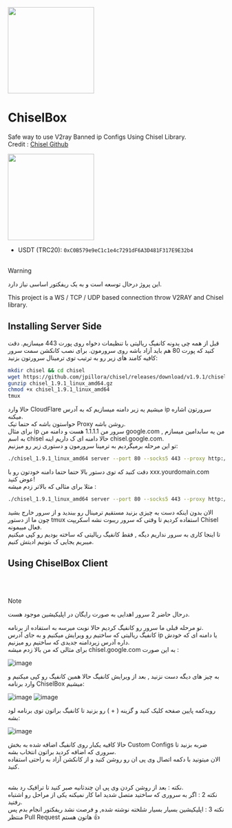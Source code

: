 <a href="#">
  <img src="https://github.com/PsrkGrmez/ChiselBox/assets/160428781/a893edeb-4d13-4236-a256-1f19e6355a76" width="200" height="200">
</a>

# ChiselBox


Safe way to use V2ray Banned ip Configs Using Chisel Library. <br>
Credit : [Chisel Github](https://github.com/jpillora/chisel)

<img src="https://github.com/PsrkGrmez/ChiselBox/assets/160428781/6d105ecc-d1a8-4861-832c-c91b69ae8685" width="200">

- USDT (TRC20): `0xC0B579e9eC1c1e4c7291dF6A3D481F317E9E32b4` <br><br>

> [!WARNING]
> این پروژ درحال توسعه است و به یک ریفکتور اساسی نیاز دارد.



This project is a WS / TCP / UDP based connection throw  V2RAY and Chisel library. 



## Installing Server Side 
قبل از همه چی یدونه کانفیگ ریالیتی با تنظیمات دخواه روی پورت 443 میسازیم. 
دقت کنید که پورت 80 هم باید آزاد باشه روی سرورمون.
برای نصب کانکشن سمت سرور کافیه کامند های زیر رو به ترتیب توی ترمینال سرورتون بزنید:

``` sh
mkdir chisel && cd chisel
wget https://github.com/jpillora/chisel/releases/download/v1.9.1/chisel_1.9.1_linux_amd64.gz
gunzip chisel_1.9.1_linux_amd64.gz
chmod +x chisel_1.9.1_linux_amd64
tmux
```

حالا وارد CloudFlare میشیم یه زیر دامنه میسازیم که به آدرس ip سرورتون اشاره میکنه.<br>
حواستون باشه که حتما تیک Proxy روشن باشه.<br>
برای مثال ip سرور من 1.1.1.1 هست و دامنه من google.com , من یه سابدامین میسازم به اسم chisel حالا دامنه ای ک داریم اینه chisel.google.com. <br>
تو این مرحله برمیگردیم به ترمینا سرورمون و دستوری زیر رو میزنیم:
``` sh
./chisel_1.9.1_linux_amd64 server --port 80 --socks5 443 --proxy http://xxx.yourdomain.com -v
```

دقت کنید که توی دستور بالا حتما حتما دامنه خودتون رو با xxx.yourdomain.com عوض کنید!<br>
مثلا برای مثالی که بالاتر زدم میشه :
``` sh
./chisel_1.9.1_linux_amd64 server --port 80 --socks5 443 --proxy http://chisel.google.com -v
```

الان بدون اینکه دست به چیزی بزنید مستقیم ترمینال رو ببندید و از سرور خارج بشید چون ما از دستور tmux استفاده کردیم تا وقتی که سرور ریبوت نشه اسکریپت Chisel فعال مییمونه.<br>
تا اینجا کاری به سرور نداریم دیگه , فقط کانفیگ ریالیتی که ساخته بودیم رو کپی میکنیم میبریم یجایی ک بتونیم ادیتش کنیم.

## Using ChiselBox Client
<br><br>
> [!NOTE]
> درحال حاضر 2 سرور اهدایی به صورت رایگان در اپلیکیشین موجود هست.

تو مرحله قبلی ما سرور رو کانفیگ کردیم حالا نوبت میرسه به استفاده از برنامه.<br>
کانفیگ ریالیتی که ساختیم رو ویرایش میکنیم و به جای آدرس ip یا دامنه ای که خودش داره آدرس زیردامنه جدیدی که ساختیم رو میزنیم.<br>
برای مثالی که من بالا زدم میشه chisel.google.com به این صورت : 


![image](https://github.com/PsrkGrmez/ChiselBox/assets/160428781/196572a2-8b22-4fa0-b92b-8385797e15cd)

به چیز های دیگه دست نزنید , بعد از ویرایش کانفیگ حالا همین کانفیگ رو کپی میکنیم و وارد برنامه ChiselBox میشیم:

![image](https://github.com/PsrkGrmez/ChiselBox/assets/160428781/f4344491-94da-4af5-a616-20ddaa4b2649)
![image](https://github.com/PsrkGrmez/ChiselBox/assets/160428781/21b81146-d417-496d-80ba-b816a60d0748)


رویدکمه پایین صفحه کلیک کنید و گزینه ( + ) رو بزنید تا کانفیگ براتون توی برنامه لود بشه:

![image](https://github.com/PsrkGrmez/ChiselBox/assets/160428781/88b2e543-3185-4def-9a61-782772e673b2)


حالا کافیه یکبار روی کانفیگ اضافه شده به بخش Custom Configs ضربه بزنید تا سروری که اضافه کردید براتون انتخاب بشه.<br>
الان میتونید با دکمه اتصال وی پی ان رو روشن کنید و از کانکشن آزاد به راحتی استفاده کنید.<br><br>

نکته : بعد از روشن کردن وی پی ان چندثانیه صبر کنید تا ترافیک رد بشه. <br>
نکته 2 : اگر به سروری که ساختید متصل شدید اما کار نمیکنه یکی از مراحل رو اشتباه رفتید.<br>
نکته 3 : اپلیکیشین بسیار بسیار شلخته نوشته شده, و فرصت نشد ریفکتور انجام بدم پس منتظر Pull Request هاتون هستم :+1: 
